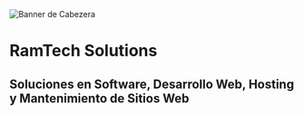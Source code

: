 <image src="./Linkendin_Banner.png" alt="Banner de Cabezera">
  
# RamTech Solutions
  
## Soluciones en Software, Desarrollo Web, Hosting y Mantenimiento de Sitios Web
